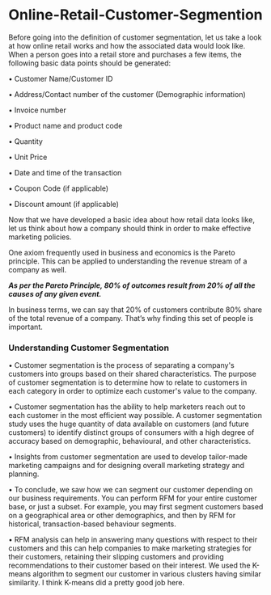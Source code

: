 # Online-Retail-Customer-Segmention


Before going into the definition of customer segmentation, let us take a look at how online retail works and how the associated data would look like. When a person goes into a retail store and purchases a few items, the following basic data points should be generated:

• Customer Name/Customer ID

• Address/Contact number of the customer (Demographic information)

• Invoice number

• Product name and product code

• Quantity

• Unit Price

• Date and time of the transaction

• Coupon Code (if applicable)

• Discount amount (if applicable)

Now that we have developed a basic idea about how retail data looks like, let us think about how a company should think in order to make effective marketing policies.

One axiom frequently used in business and economics is the Pareto principle. This can be applied to understanding the revenue stream of a company as well.

***As per the Pareto Principle, 80% of outcomes result from 20% of all the causes of any given event.***

In business terms, we can say that 20% of customers contribute 80% share of the total revenue of a company. That’s why finding this set of people is important.

### **Understanding Customer Segmentation**

• Customer segmentation is the process of separating a company's customers into groups based on their shared characteristics. The purpose of customer segmentation is to determine how to relate to customers in each category in order to optimize each customer's value to the company. 

• Customer segmentation has the ability to help marketers reach out to each customer in the most efficient way possible. A customer segmentation study uses the huge quantity of data available on customers (and future customers) to identify distinct groups of consumers with a high degree of accuracy based on demographic, behavioural, and other characteristics.

• Insights from customer segmentation are used to develop tailor-made marketing campaigns and for designing overall marketing strategy and planning.

• To conclude, we saw how we can segment our customer depending on our business requirements. You can perform RFM for your entire customer base, or just a subset. For example, you may first segment customers based on a geographical area or other demographics, and then by RFM for historical, transaction-based behaviour segments.

• RFM analysis can help in answering many questions with respect to their customers and this can help companies to make marketing strategies for their customers, retaining their slipping customers and providing recommendations to their customer based on their interest. We used the K-means algorithm to segment our customer in various clusters having similar similarity. I think K-means did a pretty good job here.

